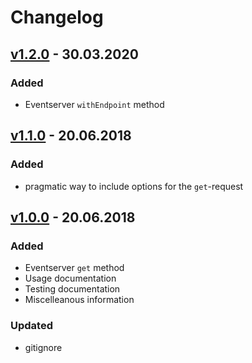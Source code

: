 # Changelog

## [v1.2.0] - 30.03.2020

### Added

+ Eventserver `withEndpoint` method

## [v1.1.0] - 20.06.2018

### Added

+ pragmatic way to include options for the `get`-request

## [v1.0.0] - 20.06.2018

### Added

+ Eventserver `get` method
+ Usage documentation
+ Testing documentation
+ Miscelleanous information

### Updated

+ gitignore

[v1.2.0]: https://github.com/towa-digital/eventserver-sdk/releases/tag/v1.2.0
[v1.1.0]: https://github.com/towa-digital/eventserver-sdk/releases/tag/v1.1.0
[v1.0.0]: https://github.com/towa-digital/eventserver-sdk/releases/tag/v1.0.0
[unreleased]: https://github.com/towa-digital/eventserver-sdk/tree/develop